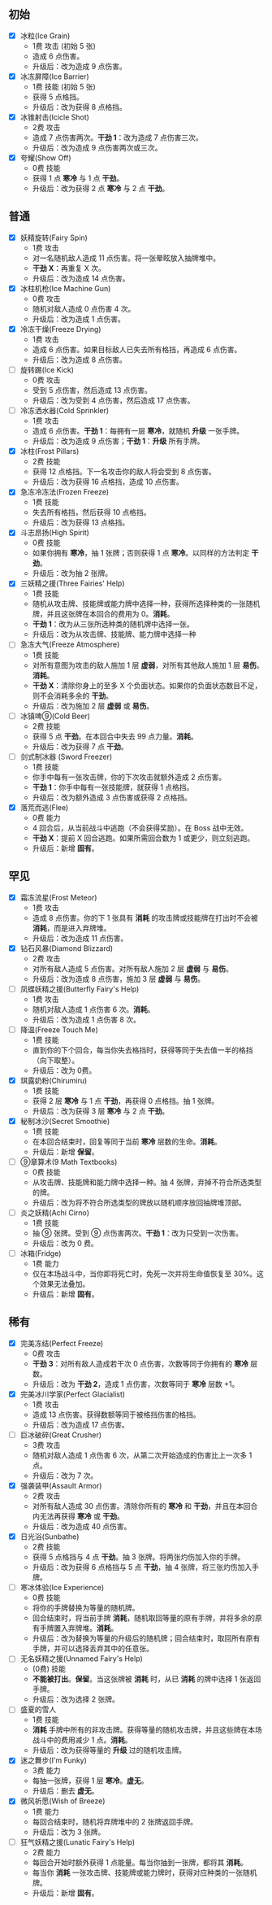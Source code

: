 ## 初始

- [x] 冰粒(Ice Grain)
  - 1费 攻击 (初始 5 张)
  - 造成 6 点伤害。
  - 升级后：改为造成 9 点伤害。
- [x] 冰冻屏障(Ice Barrier)
  - 1费 技能 (初始 5 张)
  - 获得 5 点格挡。
  - 升级后：改为获得 8 点格挡。
- [x] 冰锥射击(Icicle Shot)
  - 2费 攻击
  - 造成 7 点伤害两次。**干劲 1**：改为造成 7 点伤害三次。
  - 升级后：改为造成 9 点伤害两次或三次。
- [x] 夸耀(Show Off)
  - 0费 技能
  - 获得 1 点 **寒冷** 与 1 点 **干劲**。
  - 升级后：改为获得 2 点 **寒冷** 与 2 点 **干劲**。

## 普通

- [x] 妖精旋转(Fairy Spin)
  - 1费 攻击
  - 对一名随机敌人造成 11 点伤害。将一张晕眩放入抽牌堆中。
  - **干劲 X**：再重复 X 次。
  - 升级后：改为造成 14 点伤害。
- [x] 冰柱机枪(Ice Machine Gun)
  - 0费 攻击
  - 随机对敌人造成 0 点伤害 4 次。
  - 升级后：改为造成 1 点伤害。
- [x] 冷冻干燥(Freeze Drying)
  - 1费 攻击
  - 造成 6 点伤害。如果目标敌人已失去所有格挡，再造成 6 点伤害。
  - 升级后：改为造成 8 点伤害。
- [ ] 旋转踢(Ice Kick)
  - 0费 攻击
  - 受到 5 点伤害，然后造成 13 点伤害。
  - 升级后：改为受到 4 点伤害，然后造成 17 点伤害。
- [ ] 冷冻洒水器(Cold Sprinkler)
  - 1费 攻击
  - 造成 6 点伤害。**干劲 1**：每拥有一层 **寒冷**，就随机 **升级** 一张手牌。
  - 升级后：改为造成 9 点伤害；**干劲 1**：**升级** 所有手牌。
- [x] 冰柱(Frost Pillars)
  - 2费 技能
  - 获得 12 点格挡。下一名攻击你的敌人将会受到 8 点伤害。
  - 升级后：改为获得 16 点格挡，造成 10 点伤害。
- [x] 急冻冷冻法(Frozen Freeze)
  - 1费 技能
  - 失去所有格挡，然后获得 10 点格挡。
  - 升级后：改为获得 13 点格挡。
- [x] 斗志昂扬(High Spirit)
  - 0费 技能
  - 如果你拥有 **寒冷**，抽 1 张牌；否则获得 1 点 **寒冷**。以同样的方法判定 **干劲**。
  - 升级后：改为抽 2 张牌。
- [x] 三妖精之援(Three Fairies' Help)
  - 1费 技能
  - 随机从攻击牌、技能牌或能力牌中选择一种，获得所选择种类的一张随机牌，并且这张牌在本回合的费用为 0。**消耗**。
  - **干劲 1**：改为从三张所选种类的随机牌中选择一张。
  - 升级后：改为从攻击牌、技能牌、能力牌中选择一种
- [ ] 急冻大气(Freeze Atmosphere)
  - 1费 技能
  - 对所有意图为攻击的敌人施加 1 层 **虚弱**，对所有其他敌人施加 1 层 **易伤**。**消耗**。
  - **干劲 X**：清除你身上的至多 X 个负面状态。如果你的负面状态数目不足，则不会消耗多余的 **干劲**。
  - 升级后：改为施加 2 层 **虚弱** 或 **易伤**。
- [ ] 冰镇啤⑨(Cold Beer)
  - 2费 技能
  - 获得 5 点 **干劲**。在本回合中失去 99 点力量。**消耗**。
  - 升级后：改为获得 7 点 **干劲**。
- [ ] 剑式制冰器 (Sword Freezer)
  - 1费 技能
  - 你手中每有一张攻击牌，你的下次攻击就额外造成 2 点伤害。
  - **干劲 1**：你手中每有一张技能牌，就获得 1 点格挡。
  - 升级后：改为额外造成 3 点伤害或获得 2 点格挡。
- [x] 落荒而逃(Flee)
  - 0费 能力
  - 4 回合后，从当前战斗中逃跑（不会获得奖励）。在 Boss 战中无效。
  - **干劲 X**：提前 X 回合逃跑。如果所需回合数为 1 或更少，则立刻逃跑。
  - 升级后：新增 **固有**。

## 罕见

- [x] 霜冻流星(Frost Meteor)
  - 1费 攻击
  - 造成 8 点伤害。你的下 1 张具有 **消耗** 的攻击牌或技能牌在打出时不会被 **消耗**，而是进入弃牌堆。
  - 升级后：改为造成 11 点伤害。
- [x] 钻石风暴(Diamond Blizzard)
  - 2费 攻击
  - 对所有敌人造成 5 点伤害。对所有敌人施加 2 层 **虚弱** 与 **易伤**。
  - 升级后：改为造成 8 点伤害，施加 3 层 **虚弱** 与 **易伤**。
- [ ] 凤蝶妖精之援(Butterfly Fairy's Help)
  - 1费 攻击
  - 随机对敌人造成 1 点伤害 6 次。**消耗**。
  - 升级后：改为造成 1 点伤害 8 次。
- [ ] 降温(Freeze Touch Me)
  - 1费 技能
  - 直到你的下个回合，每当你失去格挡时，获得等同于失去值一半的格挡（向下取整）。
  - 升级后：改为 0费。
- [x] 琪露奶粉(Chirumiru)
  - 1费 技能
  - 获得 2 层 **寒冷** 与 1 点 **干劲**，再获得 0 点格挡。抽 1 张牌。
  - 升级后：改为获得 3 层 **寒冷** 与 2 点 **干劲**。
- [x] 秘制冰沙(Secret Smoothie)
  - 1费 技能
  - 在本回合结束时，回复等同于当前 **寒冷** 层数的生命。**消耗**。
  - 升级后：新增 **保留**。
- [ ] ⑨章算术(9 Math Textbooks)
  - 0费 技能
  - 从攻击牌、技能牌和能力牌中选择一种。抽 4 张牌，弃掉不符合所选类型的牌。
  - 升级后：改为将不符合所选类型的牌放以随机顺序放回抽牌堆顶部。
- [ ] 炎之妖精(Achi Cirno)
  - 1费 技能
  - 抽 ⑨ 张牌。受到 ⑨ 点伤害两次。**干劲 1**：改为只受到一次伤害。
  - 升级后：改为 0 费。
- [ ] 冰箱(Fridge)
  - 1费 能力
  - 仅在本场战斗中，当你即将死亡时，免死一次并将生命值恢复至 30%。这个效果无法叠加。
  - 升级后：新增 **固有**。

## 稀有

- [x] 完美冻结(Perfect Freeze)
  - 0费 攻击
  - **干劲 3**：对所有敌人造成若干次 0 点伤害，次数等同于你拥有的 **寒冷** 层数。
  - 升级后：改为 **干劲 2**，造成 1 点伤害，次数等同于 **寒冷** 层数 +1。
- [x] 完美冰川学家(Perfect Glacialist)
  - 1费 攻击
  - 造成 13 点伤害。获得数额等同于被格挡伤害的格挡。
  - 升级后：改为造成 17 点伤害。
- [ ] 巨冰破碎(Great Crusher)
  - 3费 攻击
  - 随机对敌人造成 1 点伤害 6 次，从第二次开始造成的伤害比上一次多 1 点。
  - 升级后：改为 7 次。
- [x] 强袭装甲(Assault Armor)
  - 2费 攻击
  - 对所有敌人造成 30 点伤害。清除你所有的 **寒冷** 和 **干劲**，并且在本回合内无法再获得 **寒冷** 或 **干劲**。
  - 升级后：改为造成 40 点伤害。
- [x] 日光浴(Sunbathe)
  - 2费 技能
  - 获得 5 点格挡与 4 点 **干劲**。抽 3 张牌。将两张灼伤加入你的手牌。
  - 升级后：改为获得 6 点格挡与 5 点 **干劲**，抽 4 张牌，将三张灼伤加入手牌。
- [ ] 寒冰体验(Ice Experience)
  - 0费 技能
  - 将你的手牌替换为等量的随机牌。
  - 回合结束时，将当前手牌 **消耗**，随机取回等量的原有手牌，并将多余的原有手牌置入弃牌堆。**消耗**。
  - 升级后：改为替换为等量的升级后的随机牌；回合结束时，取回所有原有手牌，并可以选择丢弃其中的任意张。
- [ ] 无名妖精之援(Unnamed Fairy's Help)
  - (0费) 技能
  - **不能被打出**。**保留**。当这张牌被 **消耗** 时，从已 **消耗** 的牌中选择 1 张返回手牌。
  - 升级后：改为选择 2 张牌。
- [ ] 盛夏的雪人
  - 1费 技能
  - **消耗** 手牌中所有的非攻击牌。获得等量的随机攻击牌，并且这些牌在本场战斗中的费用减少 1 点。**消耗**。
  - 升级后：改为获得等量的 **升级** 过的随机攻击牌。
- [x] 迷之舞步(I'm Funky)
  - 3费 能力
  - 每抽一张牌，获得 1 层 **寒冷**。**虚无**。
  - 升级后：删去 **虚无**。
- [x] 微风祈愿(Wish of Breeze)
  - 1费 能力
  - 每回合结束时，随机将弃牌堆中的 2 张牌返回手牌。
  - 升级后：改为 3 张牌。
- [ ] 狂气妖精之援(Lunatic Fairy's Help)
  - 2费 能力
  - 每回合开始时额外获得 1 点能量。每当你抽到一张牌，都将其 **消耗**。
  - 每当你 **消耗** 一张攻击牌、技能牌或能力牌时，获得对应种类的一张随机牌。
  - 升级后：新增 **固有**。